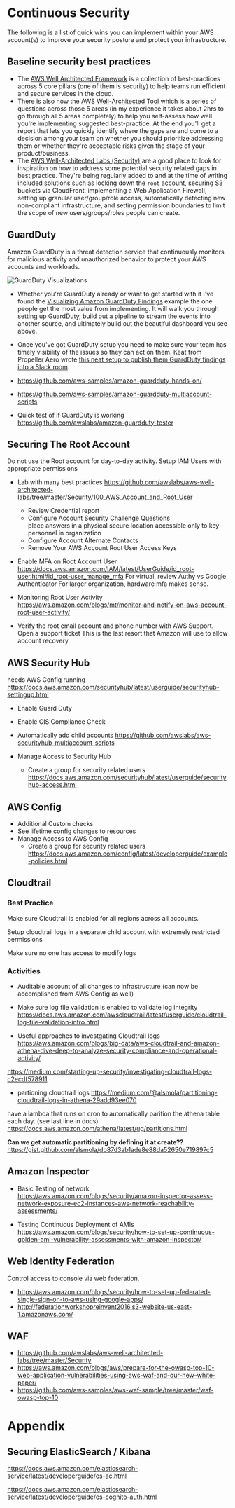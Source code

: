 # Continuous Security

The following is a list of quick wins you can implement within your AWS account(s) to improve your security posture and protect your infrastructure.

## Baseline security best practices

* The [AWS Well Architected Framework](https://aws.amazon.com/architecture/well-architected/) is a collection of best-practices across 5 core pillars (one of them is security) to help teams run efficient and secure services in the cloud. 
* There is also now the [AWS Well-Architected Tool](https://aws.amazon.com/well-architected-tool/) which is a series of questions across those 5 areas (in my experience it takes about 2hrs to go through all 5 areas completely) to help you self-assess how well you're implementing suggested best-practice. At the end you'll get a report that lets you quickly identify where the gaps are and come to a decision among your team on whether you should prioritize addressing them or whether they're acceptable risks given the stage of your product/business.
* The [AWS Well-Architected Labs (Security)](https://github.com/awslabs/aws-well-architected-labs/tree/master/Security) are a good place to look for inspiration on how to address some potential security related gaps in best practice. They're being regularly added to and at the time of writing included solutions such as locking down the `root` account, securing S3 buckets via CloudFront, implementing a Web Application Firewall, setting up granular user/group/role access, automatically detecting new non-compliant infrastructure, and setting permission boundaries to limit the scope of new users/groups/roles people can create.

## GuardDuty

Amazon GuardDuty is a threat detection service that continuously monitors for malicious activity and unauthorized behavior to protect your AWS accounts and workloads.

![GuardDuty Visualizations](https://d2908q01vomqb2.cloudfront.net/22d200f8670dbdb3e253a90eee5098477c95c23d/2018/09/05/visualize-GD-16.png)

* Whether you're GuardDuty already or want to get started with it I've found the [Visualizing Amazon GuardDuty Findings](https://aws.amazon.com/blogs/security/visualizing-amazon-guardduty-findings/) example the one people get the most value from implementing. It will walk you through setting up GuardDuty, build out a pipeline to stream the events into another source, and ultimately build out the beautiful dashboard you see above.

* Once you've got GuardDuty setup you need to make sure your team has timely visibility of the issues so they can act on them. Keat from Propeller Aero wrote [this neat setup to publish them GuardDuty findings into a Slack room](https://github.com/keattang/guard-duty-to-slack-lambda).

* https://github.com/aws-samples/amazon-guardduty-hands-on/

* https://github.com/aws-samples/amazon-guardduty-multiaccount-scripts

- Quick test of if GuardDuty is working
https://github.com/awslabs/amazon-guardduty-tester


## Securing The Root Account

Do not use the Root account for day-to-day activity. Setup IAM Users with appropriate permissions

- Lab with many best practices
https://github.com/awslabs/aws-well-architected-labs/tree/master/Security/100_AWS_Account_and_Root_User
  - Review Credential report
  - Configure Account Security Challenge Questions  
    place answers in a physical secure location accessible only to key personnel in organization
  - Configure Account Alternate Contacts
  - Remove Your AWS Account Root User Access Keys

- Enable MFA on Root Account User
https://docs.aws.amazon.com/IAM/latest/UserGuide/id_root-user.html#id_root-user_manage_mfa
For virtual, review Authy vs Google Authenticator
For larger organization, hardware mfa makes sense.

- Monitoring Root User Activity
https://aws.amazon.com/blogs/mt/monitor-and-notify-on-aws-account-root-user-activity/

- Verify the root email account and phone number with AWS Support. Open a support ticket
This is the last resort that Amazon will use to allow account recovery


## AWS Security Hub

needs AWS Config running  
https://docs.aws.amazon.com/securityhub/latest/userguide/securityhub-settingup.html

- Enable Guard Duty  
- Enable CIS Compliance Check  
- Automatically add child accounts
https://github.com/awslabs/aws-securityhub-multiaccount-scripts

- Manage Access to Security Hub
  - Create a group for security related users  
https://docs.aws.amazon.com/securityhub/latest/userguide/securityhub-access.html
  


## AWS Config
- Additional Custom checks  
- See lifetime config changes to resources  
- Manage Access to AWS Config  
  - Create a group for security related users  
  https://docs.aws.amazon.com/config/latest/developerguide/example-policies.html



## Cloudtrail 
### Best Practice
Make sure Cloudtrail is enabled for all regions across all accounts.

Setup cloudtrail logs in a separate child account with extremely restricted permissions

Make sure no one has access to modify logs

### Activities
- Auditable account of all changes to infrastructure (can now be accomplished from AWS Config as well)

- Make sure log file validation is enabled to validate log integrity
https://docs.aws.amazon.com/awscloudtrail/latest/userguide/cloudtrail-log-file-validation-intro.html

- Useful approaches to investgating Cloudtrail logs
https://aws.amazon.com/blogs/big-data/aws-cloudtrail-and-amazon-athena-dive-deep-to-analyze-security-compliance-and-operational-activity/

https://medium.com/starting-up-security/investigating-cloudtrail-logs-c2ecdf578911

- partioning cloudtrail logs
https://medium.com/@alsmola/partitioning-cloudtrail-logs-in-athena-29add93ee070

have a lambda that runs on cron to automatically parition the athena table each day. (see last line in docs)
https://docs.aws.amazon.com/athena/latest/ug/partitions.html

**Can we get automatic partitioning by defining it at create??**
https://gist.github.com/alsmola/db87d3ab1ade8e88da52650e719897c5


## Amazon Inspector

- Basic Testing of network
https://aws.amazon.com/blogs/security/amazon-inspector-assess-network-exposure-ec2-instances-aws-network-reachability-assessments/

- Testing Continuous Deployment of AMIs
https://aws.amazon.com/blogs/security/how-to-set-up-continuous-golden-ami-vulnerability-assessments-with-amazon-inspector/


## Web Identity Federation

Control access to console via web federation.

* https://aws.amazon.com/blogs/security/how-to-set-up-federated-single-sign-on-to-aws-using-google-apps/
* http://federationworkshopreinvent2016.s3-website-us-east-1.amazonaws.com/


## WAF

* https://github.com/awslabs/aws-well-architected-labs/tree/master/Security
* https://aws.amazon.com/blogs/aws/prepare-for-the-owasp-top-10-web-application-vulnerabilities-using-aws-waf-and-our-new-white-paper/
* https://github.com/aws-samples/aws-waf-sample/tree/master/waf-owasp-top-10


# Appendix

## Securing ElasticSearch / Kibana
https://docs.aws.amazon.com/elasticsearch-service/latest/developerguide/es-ac.html

https://docs.aws.amazon.com/elasticsearch-service/latest/developerguide/es-cognito-auth.html
